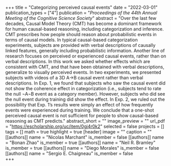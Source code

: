 +++
title = "Categorizing perceived causal events"
date = "2022-03-01"
publication_types = ["4"]
publication = "_Proceedings of the 44th Annual Meeting of the Cognitive Science Society_"
abstract = "Over the last few decades, Causal Model Theory (CMT) has become a dominant framework for human causal-based reasoning, including categorization and inference. CMT prescribes how people should reason about probabilistic events in terms of causal models. In typical causal-based categorization experiments, subjects are provided with verbal descriptions of causally linked features, generally including probabilistic information. Another line of research focuses on perceived or experienced causal events, rather than on verbal descriptions. In this work we asked whether effects which are consistent with CMT, and that have been obtained with verbal descriptions, generalize to visually perceived events. In two experiments, we presented subjects with videos of a 3D A→B causal event rather than verbal descriptions. In Exp. 1, we found that subjects who saw the causal event did not show the coherence effect in categorization (i.e., subjects tend to rate the null ¬A¬B event as a category member). However, subjects who did see the null event during training did show the effect. In Exp. 2, we ruled out the possibility that Exp. 1’s results were simply an effect of how frequently events were experienced during training. We conclude that a one-shot perceived causal event is not sufficient for people to show causal-based reasoning as CMT predicts."
abstract_short = ""
image_preview = ""
url_pdf = "https://escholarship.org/uc/item/0gj4r0k2"
selected = false
projects = []
tags = []
math = true
highlight = true
[header]
image = ""
caption = ""
[[authors]]
	name = "Nicolas Marchant"
	is_member = false
[[authors]]
	name = "Bonan Zhao"
	is_member = true
[[authors]]
	name = "Neil R. Bramley"
	is_member = true
[[authors]]
	name = "Diego Morales"
	is_member = false
[[authors]]
	name = "Sergio E. Chaigneau"
	is_member = false	
+++
